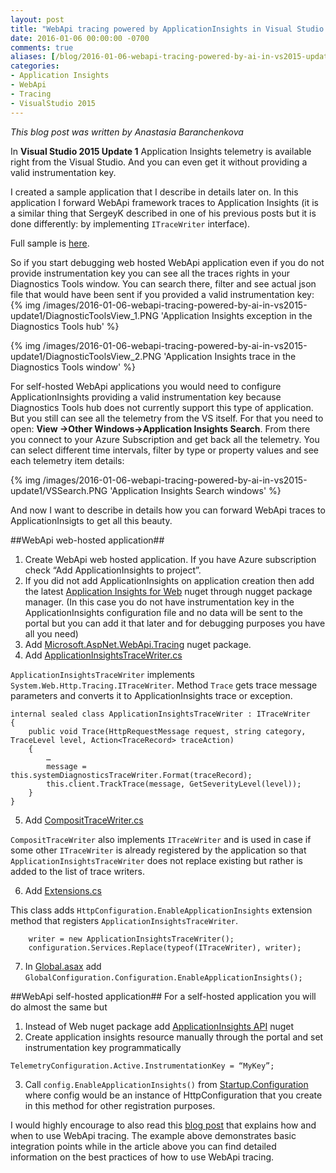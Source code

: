 ```yaml
---
layout: post
title: "WebApi tracing powered by ApplicationInsights in Visual Studio 2015 Update 1"
date: 2016-01-06 00:00:00 -0700
comments: true
aliases: [/blog/2016-01-06-webapi-tracing-powered-by-ai-in-vs2015-update1/]
categories:
- Application Insights
- WebApi
- Tracing
- VisualStudio 2015
---
```


*This blog post was written by Anastasia Baranchenkova*

In **Visual Studio 2015 Update 1** Application Insights telemetry is available right from the Visual Studio. And you can even get it without providing a valid instrumentation  key.

I created a sample application that I describe in details later on. In this application I forward WebApi framework traces to Application Insights (it is a similar thing that SergeyK described in one of his previous posts but it is done differently: by implementing `ITraceWriter` interface).

Full sample is [here]( https://github.com/Microsoft/ApplicationInsights-Home/tree/master/Samples/WebApiTracingSample).

So if you start debugging web hosted WebApi application even if you do not provide instrumentation key you can see all the traces rights in your Diagnostics Tools window. You can search there, filter and see actual json file that would have been sent if you provided a valid instrumentation key:
{% img /images/2016-01-06-webapi-tracing-powered-by-ai-in-vs2015-update1/DiagnosticToolsView_1.PNG 'Application Insights exception in the Diagnostics Tools hub' %}

{% img /images/2016-01-06-webapi-tracing-powered-by-ai-in-vs2015-update1/DiagnosticToolsView_2.PNG 'Application Insights trace in the Diagnostics Tools window' %}

For self-hosted WebApi applications you would need to configure ApplicationInsights providing a valid instrumentation key because Diagnostics Tools hub does not currently support this type of application. But you still can see all the telemetry from the VS itself. For that you need to open: **View ->Other Windows->Application Insights Search**. From there you connect to your Azure Subscription and get back all the telemetry. You can select different time intervals, filter by type or property values and see each telemetry item details:

{% img /images/2016-01-06-webapi-tracing-powered-by-ai-in-vs2015-update1/VSSearch.PNG 'Application Insights Search windows' %}

And now I want to describe in details how you can forward WebApi traces to ApplicationInsigts to get all this beauty. 


##WebApi web-hosted application##
1.	Create WebApi web hosted application. If you have Azure subscription check “Add ApplicationInsights to project”.
2.	If you did not add ApplicationInsights on application creation then add the latest [Application Insights for Web](http://www.nuget.org/packages/Microsoft.ApplicationInsights.Web/) nuget through nugget package manager. (In this case you do not have instrumentation key in the ApplicationInsights configuration file and no data will be sent to the portal but you can add it that later and for debugging purposes you have all you need)
3.	Add [Microsoft.AspNet.WebApi.Tracing]( http://www.nuget.org/packages/Microsoft.AspNet.WebApi.Tracing/) nuget package.
4.	Add [ApplicationInsightsTraceWriter.cs]( https://github.com/Microsoft/ApplicationInsights-Home/blob/master/Samples/WebApiTracingSample/WebHostedWebApiApplication/_TRACING_/ApplicationInsightsTraceWriter.cs)

`ApplicationInsightsTraceWriter` implements `System.Web.Http.Tracing.ITraceWriter`.
Method `Trace` gets trace message parameters and converts it to ApplicationInsights trace or exception.

```
internal sealed class ApplicationInsightsTraceWriter : ITraceWriter
{
	public void Trace(HttpRequestMessage request, string category, TraceLevel level, Action<TraceRecord> traceAction)
    {
		…
		message = this.systemDiagnosticsTraceWriter.Format(traceRecord);
		this.client.TrackTrace(message, GetSeverityLevel(level));
	}
}
```

5.	Add [CompositTraceWriter.cs]( https://github.com/Microsoft/ApplicationInsights-Home/blob/master/Samples/WebApiTracingSample/WebHostedWebApiApplication/_TRACING_/CompositTraceWriter.cs)

`CompositTraceWriter` also implements `ITraceWriter` and is used in case if some other `ITraceWriter` is already registered by the application so that `ApplicationInsightsTraceWriter` does not replace existing but rather is added to the list of trace writers.

6.	Add [Extensions.cs]( https://github.com/Microsoft/ApplicationInsights-Home/blob/master/Samples/WebApiTracingSample/WebHostedWebApiApplication/_TRACING_/Extensions.cs)	  

This class adds `HttpConfiguration.EnableApplicationInsights` extension method that registers `ApplicationInsightsTraceWriter`.

```
	writer = new ApplicationInsightsTraceWriter();
	configuration.Services.Replace(typeof(ITraceWriter), writer);   
```

7.	In [Global.asax]( https://github.com/Microsoft/ApplicationInsights-Home/blob/master/Samples/WebApiTracingSample/WebHostedWebApiApplication/Global.asax.cs) add
`GlobalConfiguration.Configuration.EnableApplicationInsights();`

##WebApi self-hosted application##
For a self-hosted application you will do almost the same but

1.	Instead of Web nuget package add [ApplicationInsights API]( http://www.nuget.org/packages/Microsoft.ApplicationInsights/) nuget
2.	Create application insights resource manually through the portal and set instrumentation key programmatically
```
TelemetryConfiguration.Active.InstrumentationKey = “MyKey”;
```
3.	Call `config.EnableApplicationInsights()` from [Startup.Configuration]( https://github.com/Microsoft/ApplicationInsights-Home/blob/master/Samples/WebApiTracingSample/SelfHostedWebApiApplication/Startup.cs) where config would be an instance of HttpConfiguration that you create in this method for other registration purposes.


I would highly encourage to also read this [blog post]( http://blogs.msdn.com/b/roncain/archive/2012/04/12/tracing-in-asp-net-web-api.aspx) that explains how and when to use WebApi tracing. The example above demonstrates basic integration points while in the article above you can find detailed information on the best practices of how to use WebApi tracing. 